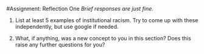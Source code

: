 #Assignment: Reflection One
*Brief responses are just fine.*

1. List at least 5 examples of institutional racism. Try to come up with these independently, but use google if needed.

1. What, if anything, was a new concept to you in this section? Does this raise any further questions for you?
